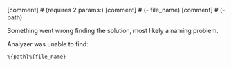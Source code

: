 [comment] # (requires 2 params:)
[comment] # (- file_name)
[comment] # (- path)

Something went wrong finding the solution, most likely a naming problem.

Analyzer was unable to find:

```text
%{path}%{file_name}
```
